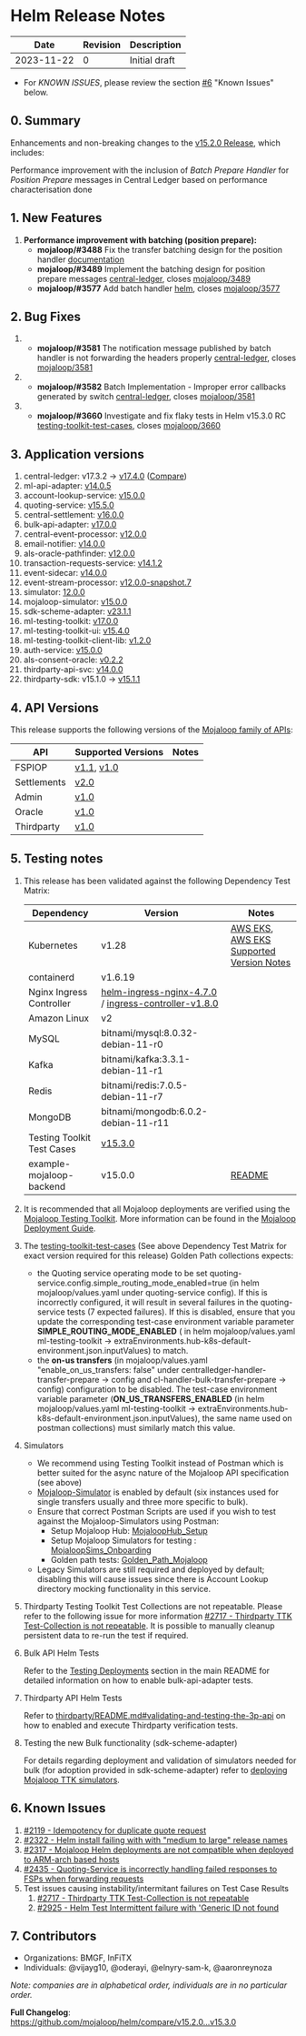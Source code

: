 # Helm Release Notes

Date | Revision | Description
---------|----------|---------
 2023-11-22 | 0 | Initial draft

- For *KNOWN ISSUES*, please review the section [#6](#6-known-issues) "Known Issues" below.

## 0. Summary

Enhancements and non-breaking changes to the [v15.2.0 Release](https://github.com/mojaloop/helm/blob/master/.changelog/release-v15.2.0.md), which includes:

Performance improvement with the inclusion of _Batch Prepare Handler_ for _Position Prepare_ messages in Central Ledger based on performance characterisation done

## 1. New Features

1. **Performance improvement with batching (position prepare):**  
      * **mojaloop/#3488** Fix the transfer batching design for the position handler [documentation](https://github.com/mojaloop/documentation/pull/415)
      * **mojaloop/#3489** Implement the batching design for position prepare messages [central-ledger](https://github.com/mojaloop/central-ledger/pull/454), closes [mojaloop/3489](https://github.com/mojaloop/project/issues/3489)
      * **mojaloop/#3577** Add batch handler [helm](https://github.com/mojaloop/helm/pull/582), closes [mojaloop/3577](https://github.com/mojaloop/project/issues/3577)
     
## 2. Bug Fixes
1. * **mojaloop/#3581**  The notification message published by batch handler is not forwarding the headers properly [central-ledger](https://github.com/mojaloop/central-ledger/pull/968), closes [mojaloop/3581](https://github.com/mojaloop/project/issues/3581)
2. * **mojaloop/#3582**  Batch Implementation - Improper error callbacks generated by switch [central-ledger](https://github.com/mojaloop/central-ledger/pull/968), closes [mojaloop/3581](https://github.com/mojaloop/project/issues/3582)
3. * **mojaloop/#3660**  Investigate and fix flaky tests in Helm v15.3.0 RC [testing-toolkit-test-cases](https://github.com/mojaloop/testing-toolkit-test-cases/pull/133), closes [mojaloop/3660](https://github.com/mojaloop/project/issues/3660)

## 3. Application versions

1. central-ledger: v17.3.2 -> [v17.4.0]((https://github.com/mojaloop/central-ledger/releases/tag/v17.4.0)) ([Compare](https://github.com/mojaloop/central-ledger/compare/v17.3.2...v17.4.0))
2. ml-api-adapter: [v14.0.5](https://github.com/mojaloop/ml-api-adapter/releases/tag/v14.0.5)
3. account-lookup-service: [v15.0.0](https://github.com/mojaloop/account-lookup-service/releases/tag/v15.0.0)
4. quoting-service: [v15.5.0](https://github.com/mojaloop/quoting-service/releases/tag/v15.5.0)
5. central-settlement: [v16.0.0](https://github.com/mojaloop/central-settlement/releases/tag/v16.0.0)
6. bulk-api-adapter: [v17.0.0](https://github.com/mojaloop/bulk-api-adapter/releases/tag/v17.0.0)
7. central-event-processor: [v12.0.0](https://github.com/mojaloop/central-event-processor/releases/tag/v12.0.0)
8. email-notifier: [v14.0.0](https://github.com/mojaloop/email-notifier/releases/tag/v14.0.0)
9. als-oracle-pathfinder: [v12.0.0](https://github.com/mojaloop/als-oracle-pathfinder/releases/tag/v12.0.0)
10. transaction-requests-service: [v14.1.2](https://github.com/mojaloop/transaction-requests-service/releases/tag/v14.1.2)
11. event-sidecar: [v14.0.0](https://github.com/mojaloop/event-sidecar/releases/tag/v14.0.0)
12. event-stream-processor: [v12.0.0-snapshot.7](https://github.com/mojaloop/event-stream-processor/releases/v12.0.0-snapshot.7)
13. simulator: [12.0.0](https://github.com/mojaloop/simulator/releases/tag/v12.0.0)
14. mojaloop-simulator: [v15.0.0](https://github.com/mojaloop/mojaloop-simulator/releases/tag/v15.0.0)
15. sdk-scheme-adapter: [v23.1.1](https://github.com/mojaloop/sdk-scheme-adapter/releases/tag/v23.1.1)
16. ml-testing-toolkit: [v17.0.0](https://github.com/mojaloop/ml-testing-toolkit/releases/tag/v17.0.0)
17. ml-testing-toolkit-ui: [v15.4.0](https://github.com/mojaloop/ml-testing-toolkit-ui/releases/tag/v15.3.0)
18. ml-testing-toolkit-client-lib: [v1.2.0](https://github.com/mojaloop/ml-testing-toolkit-client-lib/releases/tag/v1.2.0)
19. auth-service: [v15.0.0](https://github.com/mojaloop/auth-service/releases/tag/v15.0.0)
20. als-consent-oracle: [v0.2.2](https://github.com/mojaloop/als-consent-oracle/releases/tag/v0.2.2)
21. thirdparty-api-svc: [v14.0.0](https://github.com/mojaloop/thirdparty-api-svc/releases/tag/v14.0.0)
22. thirdparty-sdk: v15.1.0 -> [v15.1.1](https://github.com/mojaloop/thirdparty-sdk/releases/tag/v15.1.1)

## 4. API Versions

This release supports the following versions of the [Mojaloop family of APIs](https://docs.mojaloop.io/api):

| API         | Supported Versions                                                                                                                         | Notes |
| ----------- | ------------------------------------------------------------------------------------------------------------------------------------------ | ----- |
| FSPIOP      | [v1.1](https://docs.mojaloop.io/api/fspiop/v1.1/api-definition.html), [v1.0](https://docs.mojaloop.io/api/fspiop/v1.0/api-definition.html) |       |
| Settlements | [v2.0](https://docs.mojaloop.io/api/settlement)                                                                                            |       |
| Admin       | [v1.0](https://docs.mojaloop.io/api/administration/central-ledger-api.html)                                                                |       |
| Oracle      | [v1.0](https://docs.mojaloop.io/legacy/api/als-oracle-api-specification.html)                                                              |       |
| Thirdparty  | [v1.0](https://docs.mojaloop.io/api/thirdparty)                                                                                            |       |

## 5. Testing notes

1. This release has been validated against the following Dependency Test Matrix:

    | Dependency | Version |  Notes   |
    | ---------- | ------- | --- |
    | Kubernetes | v1.28 | [AWS EKS](https://aws.amazon.com/eks/), [AWS EKS Supported Version Notes](https://docs.aws.amazon.com/eks/latest/userguide/kubernetes-versions.html)  |
    | containerd  |  v1.6.19  |  |
    | Nginx Ingress Controller | [helm-ingress-nginx-4.7.0](https://github.com/kubernetes/ingress-nginx/releases/tag/helm-chart-4.7.0) / [ingress-controller-v1.8.0](https://github.com/kubernetes/ingress-nginx/releases/tag/controller-v1.8.0) |     |
    |  Amazon Linux   |  v2   |     |
    |  MySQL   |  bitnami/mysql:8.0.32-debian-11-r0   |     |
    |  Kafka   |  bitnami/kafka:3.3.1-debian-11-r1   |     |
    |  Redis   |  bitnami/redis:7.0.5-debian-11-r7   |     |
    |  MongoDB   |  bitnami/mongodb:6.0.2-debian-11-r11   |     |
    |  Testing Toolkit Test Cases   |  [v15.3.0](https://github.com/mojaloop/testing-toolkit-test-cases/releases/tag/v15.3.0)   |     |
    |  example-mojaloop-backend   |  v15.0.0   |  [README](https://github.com/mojaloop/helm/blob/master/example-mojaloop-backend/README.md)   |

2. It is recommended that all Mojaloop deployments are verified using the [Mojaloop Testing Toolkit](https://docs.mojaloop.io/documentation/mojaloop-technical-overview/ml-testing-toolkit/). More information can be found in the [Mojaloop Deployment Guide](https://docs.mojaloop.io/documentation/deployment-guide).

3. The [testing-toolkit-test-cases](https://github.com/mojaloop/testing-toolkit-test-cases/releases) (See above Dependency Test Matrix for exact version required for this release) Golden Path collections expects:
    - the Quoting service operating mode to be set quoting-service.config.simple_routing_mode_enabled=true (in helm mojaloop/values.yaml under quoting-service config). If this is incorrectly configured, it will result in several failures in the quoting-service tests (7 expected failures). If this is disabled, ensure that you update the corresponding test-case environment variable parameter **SIMPLE_ROUTING_MODE_ENABLED** ( in helm mojaloop/values.yaml ml-testing-toolkit -> extraEnvironments.hub-k8s-default-environment.json.inputValues) to match.
    - the **on-us transfers** (in mojaloop/values.yaml "enable_on_us_transfers: false" under centralledger-handler-transfer-prepare -> config and  cl-handler-bulk-transfer-prepare -> config) configuration to be disabled. The test-case environment variable parameter (**ON_US_TRANSFERS_ENABLED** (in helm mojaloop/values.yaml ml-testing-toolkit -> extraEnvironments.hub-k8s-default-environment.json.inputValues), the same name used on postman collections) must similarly match this value.

4. Simulators
    - We recommend using Testing Toolkit instead of Postman which is better suited for the async nature of the Mojaloop API specification (see above)
    - [Mojaloop-Simulator](https://github.com/mojaloop/mojaloop-simulator) is enabled by default (six instances used for single transfers usually and three more specific to bulk).
    - Ensure that correct Postman Scripts are used if you wish to test against the Mojaloop-Simulators using Postman:
        - Setup Mojaloop Hub: [MojaloopHub_Setup](https://github.com/mojaloop/postman/blob/v12.0.0/MojaloopHub_Setup.postman_collection.json)
        - Setup Mojaloop Simulators for testing : [MojaloopSims_Onboarding](https://github.com/mojaloop/postman/blob/v12.0.0/MojaloopSims_Onboarding.postman_collection.json)
        - Golden path tests: [Golden_Path_Mojaloop](https://github.com/mojaloop/postman/blob/v12.0.0/Golden_Path_Mojaloop.postman_collection.json)
    - Legacy Simulators are still required and deployed by default; disabling this will cause issues since there is Account Lookup directory mocking functionality in this service.

5. Thirdparty Testing Toolkit Test Collections are not repeatable. Please refer to the following issue for more information [#2717 - Thirdparty TTK Test-Collection is not repeatable](https://github.com/mojaloop/project/issues/2717). It is possible to manually cleanup persistent data to re-run the test if required.

6. Bulk API Helm Tests

    Refer to the [Testing Deployments](https://github.com/mojaloop/helm/blob/master/README.md#testing-deployments) section in the main README for detailed information on how to enable bulk-api-adapter tests.

7. Thirdparty API Helm Tests

    Refer to [thirdparty/README.md#validating-and-testing-the-3p-api](https://github.com/mojaloop/helm/blob/master/thirdparty/README.md#validating-and-testing-the-3p-api) on how to enabled and execute Thirdparty verification tests.

8. Testing the new Bulk functionality (sdk-scheme-adapter)

    For details regarding deployment and validation of simulators needed for bulk (for adoption provided in sdk-scheme-adapter) refer to [deploying Mojaloop TTK simulators](https://github.com/mojaloop/helm/blob/master/mojaloop-ttk-simulators/README.md).

## 6. Known Issues

1. [#2119 - Idempotency for duplicate quote request](https://github.com/mojaloop/project/issues/2119)
2. [#2322 - Helm install failing with with "medium to large" release names](https://github.com/mojaloop/project/issues/2322)
3. [#2317 - Mojaloop Helm deployments are not compatible when deployed to ARM-arch based hosts](https://github.com/mojaloop/project/issues/2317)
4. [#2435 - Quoting-Service is incorrectly handling failed responses to FSPs when forwarding requests](https://github.com/mojaloop/project/issues/2435)
5. Test issues causing instability/intermitant failures on Test Case Results
    1. [#2717 - Thirdparty TTK Test-Collection is not repeatable](https://github.com/mojaloop/project/issues/2717)
    2. [#2925 - Helm Test Intermittent failure with 'Generic ID not found](https://github.com/mojaloop/project/issues/2925)

## 7. Contributors

- Organizations: BMGF, InFiTX
- Individuals: @vijayg10, @oderayi, @elnyry-sam-k, @aaronreynoza

*Note: companies are in alphabetical order, individuals are in no particular order.*

**Full Changelog**: https://github.com/mojaloop/helm/compare/v15.2.0...v15.3.0